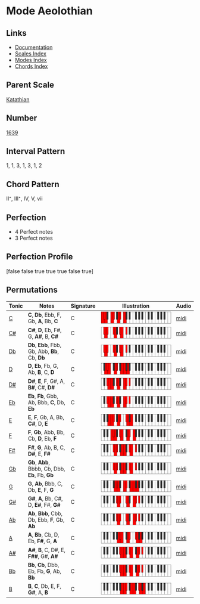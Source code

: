 # Mode Aeolothian

## Links

- [Documentation](README.md)
- [Scales Index](Scales.md)
- [Modes Index](Modes.md)
- [Chords Index](Chords.md)

## Parent Scale

[Katathian](ScaleKatathian.md)

## Number

[1639](https://ianring.com/musictheory/scales/1639)

## Interval Pattern

1, 1, 3, 1, 3, 1, 2

## Chord Pattern

II⁺, III⁺, IV, V, vii

## Perfection

- 4 Perfect notes
- 3 Perfect notes

## Perfection Profile

[false false true true true false true]

## Permutations

| Tonic | Notes | Signature | Illustration | Audio |
|-------|-------|-----------|--------------|-------|
| [C](ModeCNaturalAeolothian.md) | **C**, **Db**, Ebb, F, Gb, **A**, Bb, **C** | C | ![CNaturalAeolothian](ModeCNaturalAeolothian.png) | [midi](https://github.com/edipermadi/music/blob/main/docs/ModeCNaturalAeolothian.mid?raw=true) |
| [C#](ModeCSharpAeolothian.md) | **C#**, **D**, Eb, F#, G, **A#**, B, **C#** | C | ![CSharpAeolothian](ModeCSharpAeolothian.png) | [midi](https://github.com/edipermadi/music/blob/main/docs/ModeCSharpAeolothian.mid?raw=true) |
| [Db](ModeDFlatAeolothian.md) | **Db**, **Ebb**, Fbb, Gb, Abb, **Bb**, Cb, **Db** | C | ![DFlatAeolothian](ModeDFlatAeolothian.png) | [midi](https://github.com/edipermadi/music/blob/main/docs/ModeDFlatAeolothian.mid?raw=true) |
| [D](ModeDNaturalAeolothian.md) | **D**, **Eb**, Fb, G, Ab, **B**, C, **D** | C | ![DNaturalAeolothian](ModeDNaturalAeolothian.png) | [midi](https://github.com/edipermadi/music/blob/main/docs/ModeDNaturalAeolothian.mid?raw=true) |
| [D#](ModeDSharpAeolothian.md) | **D#**, **E**, F, G#, A, **B#**, C#, **D#** | C | ![DSharpAeolothian](ModeDSharpAeolothian.png) | [midi](https://github.com/edipermadi/music/blob/main/docs/ModeDSharpAeolothian.mid?raw=true) |
| [Eb](ModeEFlatAeolothian.md) | **Eb**, **Fb**, Gbb, Ab, Bbb, **C**, Db, **Eb** | C | ![EFlatAeolothian](ModeEFlatAeolothian.png) | [midi](https://github.com/edipermadi/music/blob/main/docs/ModeEFlatAeolothian.mid?raw=true) |
| [E](ModeENaturalAeolothian.md) | **E**, **F**, Gb, A, Bb, **C#**, D, **E** | C | ![ENaturalAeolothian](ModeENaturalAeolothian.png) | [midi](https://github.com/edipermadi/music/blob/main/docs/ModeENaturalAeolothian.mid?raw=true) |
| [F](ModeFNaturalAeolothian.md) | **F**, **Gb**, Abb, Bb, Cb, **D**, Eb, **F** | C | ![FNaturalAeolothian](ModeFNaturalAeolothian.png) | [midi](https://github.com/edipermadi/music/blob/main/docs/ModeFNaturalAeolothian.mid?raw=true) |
| [F#](ModeFSharpAeolothian.md) | **F#**, **G**, Ab, B, C, **D#**, E, **F#** | C | ![FSharpAeolothian](ModeFSharpAeolothian.png) | [midi](https://github.com/edipermadi/music/blob/main/docs/ModeFSharpAeolothian.mid?raw=true) |
| [Gb](ModeGFlatAeolothian.md) | **Gb**, **Abb**, Bbbb, Cb, Dbb, **Eb**, Fb, **Gb** | C | ![GFlatAeolothian](ModeGFlatAeolothian.png) | [midi](https://github.com/edipermadi/music/blob/main/docs/ModeGFlatAeolothian.mid?raw=true) |
| [G](ModeGNaturalAeolothian.md) | **G**, **Ab**, Bbb, C, Db, **E**, F, **G** | C | ![GNaturalAeolothian](ModeGNaturalAeolothian.png) | [midi](https://github.com/edipermadi/music/blob/main/docs/ModeGNaturalAeolothian.mid?raw=true) |
| [G#](ModeGSharpAeolothian.md) | **G#**, **A**, Bb, C#, D, **E#**, F#, **G#** | C | ![GSharpAeolothian](ModeGSharpAeolothian.png) | [midi](https://github.com/edipermadi/music/blob/main/docs/ModeGSharpAeolothian.mid?raw=true) |
| [Ab](ModeAFlatAeolothian.md) | **Ab**, **Bbb**, Cbb, Db, Ebb, **F**, Gb, **Ab** | C | ![AFlatAeolothian](ModeAFlatAeolothian.png) | [midi](https://github.com/edipermadi/music/blob/main/docs/ModeAFlatAeolothian.mid?raw=true) |
| [A](ModeANaturalAeolothian.md) | **A**, **Bb**, Cb, D, Eb, **F#**, G, **A** | C | ![ANaturalAeolothian](ModeANaturalAeolothian.png) | [midi](https://github.com/edipermadi/music/blob/main/docs/ModeANaturalAeolothian.mid?raw=true) |
| [A#](ModeASharpAeolothian.md) | **A#**, **B**, C, D#, E, **F##**, G#, **A#** | C | ![ASharpAeolothian](ModeASharpAeolothian.png) | [midi](https://github.com/edipermadi/music/blob/main/docs/ModeASharpAeolothian.mid?raw=true) |
| [Bb](ModeBFlatAeolothian.md) | **Bb**, **Cb**, Dbb, Eb, Fb, **G**, Ab, **Bb** | C | ![BFlatAeolothian](ModeBFlatAeolothian.png) | [midi](https://github.com/edipermadi/music/blob/main/docs/ModeBFlatAeolothian.mid?raw=true) |
| [B](ModeBNaturalAeolothian.md) | **B**, **C**, Db, E, F, **G#**, A, **B** | C | ![BNaturalAeolothian](ModeBNaturalAeolothian.png) | [midi](https://github.com/edipermadi/music/blob/main/docs/ModeBNaturalAeolothian.mid?raw=true) |
